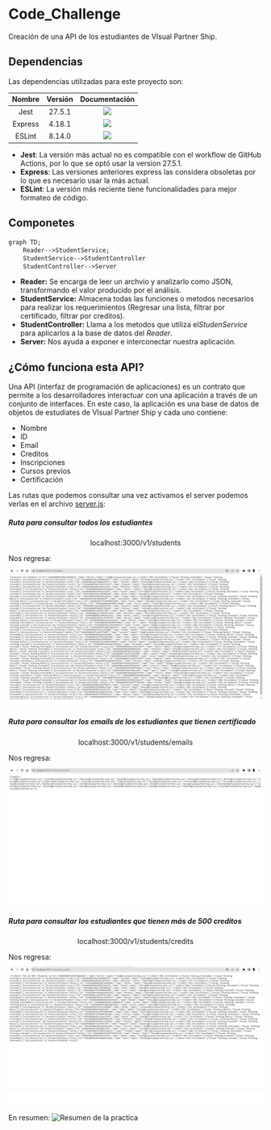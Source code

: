 # Code_Challenge
Creación de una API de los estudiantes de VIsual Partner Ship.

## Dependencias
Las dependencias utilizadas para este proyecto son:

| Nombre  | Versión | Documentación | 
| :------------: | :------------: | :------------: |
| Jest | 27.5.1  | <a href="https://jestjs.io/docs/27.x/getting-started" target="_blank"><img src="https://img.shields.io/badge/Jest-Documentation-brightgreen?style=for-the-badge&logo=jest"></a> |
| Express | 4.18.1 | <a href="https://expressjs.com/en/4x/api.html" target="_blank"><img src="https://img.shields.io/badge/Express-Documentation-lightgray?style=for-the-badge&logo=express"></a> |
| ESLint | 8.14.0 | <a href="https://expressjs.com/en/4x/api.html" target="_blank"><img src="https://img.shields.io/badge/Express-Documentation-purple?style=for-the-badge&logo=ESLint"></a> |
- **Jest**: La versión más actual no es compatible con el workflow de GitHub Actions, por lo que se optó usar la version 27.5.1.
- **Express**: Las versiones anteriores express las considera obsoletas por lo que es necesario usar la más actual.
- **ESLint**: La versión más reciente tiene funcionalidades para mejor formateo de código.

## Componetes
```mermaid
graph TD;
    Reader-->StudentService;
    StudentService-->StudentController
    StudentController-->Server
```
+ **Reader:** Se encarga de leer un archvio y analizarlo como JSON, transformando el valor producido por el análisis.
+ **StudentService:** Almacena todas las funciones o metodos necesarios para realizar los requerimientos (Regresar una lista, filtrar por certificado, filtrar por creditos).
+ **StudentController:** Llama a los metodos que utiliza el*StudenService* para aplicarlos a la base de datos del *Reader*.
+ **Server:** Nos ayuda a exponer e interconectar nuestra aplicación.

## ¿Cómo funciona esta API?
Una API (interfaz de programación de aplicaciones) es un contrato que permite a los desarrolladores interactuar con una aplicación a través de un conjunto de interfaces. En este caso, la aplicación es una base de datos de objetos de estudiates de VIsual Partner Ship y cada uno contiene:
- Nombre
- ID
- Email
- Creditos
- Inscripciones
- Cursos previos
- Certificación

Las rutas que podemos consultar una vez activamos el server podemos verlas en el archivo [server.js](https://github.com/iRetr0o/Code_Challenge/blob/main/lib/server.js):
##### Ruta para consultar todos los estudiantes

<p align="center">
    localhost:3000/v1/students
</p>

Nos regresa:
<img src="./images/Students.png">

##### Ruta para consultar los emails de los estudiantes que tienen certificado

<p align="center">localhost:3000/v1/students/emails</p>

Nos regresa:
<img src="./images/Emails.png">

##### Ruta para consultar los estudiantes que tienen más de 500 creditos

<p align="center">localhost:3000/v1/students/credits</p>

Nos regresa:
<img src="./images/Creditos.png">

En resumen:
<img src="https://user-images.githubusercontent.com/17634377/165870375-fe5a730a-eada-4abe-ac9c-42334e003b18.png" alt="Resumen de la practica">
